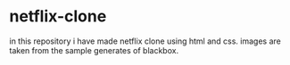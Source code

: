 # netflix-clone
in this repository i have made netflix clone using html and css.
images are taken from the sample generates of blackbox.
